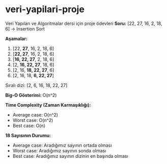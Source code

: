 # veri-yapilari-proje
Veri Yapıları ve Algoritmalar dersi için proje ödevleri
**Soru:**
\[22, 27, 16, 2, 18, 6\] -> Insertion Sort

**Aşamalar:**
1. [22, **27**, 16, 2, 18, 6]
2. [**22, 27**, 16, 2, 18, 6]
3. [**16, 22, 27**, 2, 18, 6]
4. [2, **16, 22, 27**, 18, 6]
5. [2, 16, **18, 22, 27**, 6]
6. [2, 16, 18, **6, 22, 27**]

Sıralı dizi: [2, 6, 16, 18, 22, 27]

**Big-O Gösterimi:** O(n^2)

**Time Complexity (Zaman Karmaşıklığı):**
- Average case: O(n^2)
- Worst case: O(n^2)
- Best case: O(n)

**18 Sayısının Durumu:**
- Average case: Aradığımız sayının ortada olması
- Worst case: Aradığımız sayının sonda olması
- Best case: Aradığımız sayının dizinin en başında olması
